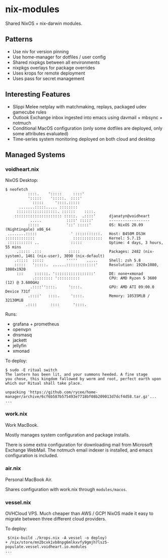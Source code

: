 # nix-modules
Shared NixOS + nix-darwin modules.

## Patterns
- Use niv for version pinning
- Use home-manager for dotfiles / user config
- Shared nixpkgs between all environments
- nixpkgs overlays for package overrides
- Uses krops for remote deployment
- Uses pass for secret management

## Interesting Features
- Slippi Melee netplay with matchmaking, replays, packaged udev gamecube rules
- Outlook Exchange inbox ingested into emacs using davmail + mbsync + notmuch
- Conditional MacOS configuration (only some dotfiles are deployed, only some
  attributes evaluated)
- Time-series system monitoring deployed on both cloud and desktop

## Managed Systems
### voidheart.nix
NixOS Desktop:
```text
$ neofetch
          ::::.    ':::::     ::::'
          ':::::    ':::::.  ::::'
            :::::     '::::.:::::
      .......:::::..... ::::::::
     ::::::::::::::::::. ::::::    ::::.
    ::::::::::::::::::::: :::::.  .::::'      djanatyn@voidheart
           .....           ::::' :::::'       ------------------
          :::::            '::' :::::'        OS: NixOS 20.09 (Nightingale) x86_64
 ........:::::               ' :::::::::::.   Host: B450M DS3H
:::::::::::::                 :::::::::::::   Kernel: 5.7.15
 ::::::::::: ..              :::::            Uptime: 4 days, 3 hours, 55 mins
     .::::: .:::            :::::             Packages: 2482 (nix-system), 1461 (nix-user), 3090 (nix-default)
    .:::::  :::::          '''''    .....     Shell: zsh 5.8
    :::::   ':::::.  ......:::::::::::::'     Resolution: 1920x1080, 1080x1920
     :::     ::::::. ':::::::::::::::::'      DE: none+xmonad
            .:::::::: '::::::::::             CPU: AMD Ryzen 5 3600 (12) @ 3.600GHz
           .::::''::::.     '::::.            GPU: AMD ATI 09:00.0 Device 731f
          .::::'   ::::.     '::::.           Memory: 10535MiB / 32130MiB
         .::::      ::::      '::::.
```

Runs:
- grafana + prometheus
- openvpn
- dnsmasq
- jackett
- jellyfin
- xmonad

To deploy:
``` text
$ sudo -E ritual switch
The lantern has been lit, and your summons heeded. A fine stage
you chose, this kingdom fallowed by worm and root, perfect earth upon
which our Ritual shall take place.

unpacking 'https://github.com/rycee/home-manager/archive/6cf6b587b575493e7718bf08b209013d7dcf4d58.tar.gz'...
...
```

### work.nix
Work MacBook.

Mostly manages system configuration and package installs.

There is some extra configuration for downloading mail from Microsoft Exchange WebMail. The notmuch email indexer is installed, and emacs configuration is included.

### air.nix
Personal MacBook Air.

Shares configuration with work.nix through `modules/macos`.

### vessel.nix
OVHCloud VPS. Much cheaper than AWS / GCP! NixOS made it easy to migrate between three different cloud providers.

To deploy:
``` text
 $(nix-build ./krops.nix -A vessel -o deploy)
+ /nix/store/mn2bcxk1vb8npg6mlkxvfy9gmjh7lsz5-populate.vessel.voidheart.io.modules
...
```
